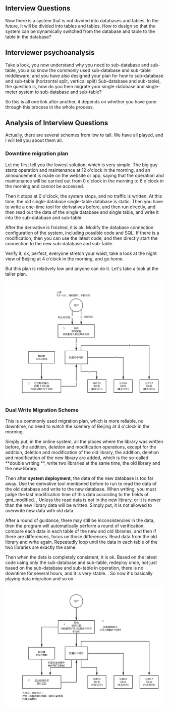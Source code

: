 ## Interview Questions

Now there is a system that is not divided into databases and tables. In the future, it will be divided into tables and tables. How to design so that the system can be dynamically switched from the database and table to the table in the database?

## Interviewer psychoanalysis

Take a look, you now understand why you need to sub-database and sub-table, you also know the commonly used sub-database and sub-table middleware, and you have also designed your plan for how to sub-database and sub-table (horizontal split, vertical split) Sub-database and sub-table), the question is, how do you then migrate your single-database and single-meter system to sub-database and sub-table?

So this is all one link after another, it depends on whether you have gone through this process in the whole process.

## Analysis of Interview Questions

Actually, there are several schemes from low to tall. We have all played, and I will tell you about them all.

### Downtime migration plan

Let me first tell you the lowest solution, which is very simple. The big guy starts operation and maintenance at 12 o'clock in the morning, and an announcement is made on the website or app, saying that the operation and maintenance will be carried out from 0 o'clock in the morning to 6 o'clock in the morning and cannot be accessed.

Then it stops at 0 o'clock, the system stops, and no traffic is written. At this time, the old single-database single-table database is static. Then you have to write a one-time tool for derivatives before, and then run directly, and then read out the data of the single database and single table, and write it into the sub-database and sub-table.

After the derivative is finished, it is ok. Modify the database connection configuration of the system, including possible code and SQL. If there is a modification, then you can use the latest code, and then directly start the connection to the new sub-database and sub-table.

Verify it, ok, perfect, everyone stretch your waist, take a look at the night view of Beijing at 4 o'clock in the morning, and go home.

But this plan is relatively low and anyone can do it. Let's take a look at the taller plan.

![database-shard-method-1](./images/database-shard-method-1.png)

### Dual Write Migration Scheme

This is a commonly used migration plan, which is more reliable, no downtime, no need to watch the scenery of Beijing at 4 o'clock in the morning.

Simply put, in the online system, all the places where the library was written before, the addition, deletion and modification operations, except for the addition, deletion and modification of the old library, the addition, deletion and modification of the new library are added, which is the so-called **double writing **, write two libraries at the same time, the old library and the new library.

Then after **system deployment**, the data of the new database is too far away. Use the derivative tool mentioned before to run to read the data of the old database and write to the new database. When writing, you must judge the last modification time of this data according to the fields of gmt_modified. , Unless the read data is not in the new library, or it is newer than the new library data will be written. Simply put, it is not allowed to overwrite new data with old data.

After a round of guidance, there may still be inconsistencies in the data, then the program will automatically perform a round of verification, compare each data in each table of the new and old libraries, and then if there are differences, focus on those differences. Read data from the old library and write again. Repeatedly loop until the data in each table of the two libraries are exactly the same.

Then when the data is completely consistent, it is ok. Based on the latest code using only the sub-database and sub-table, redeploy once, not just based on the sub-database and sub-table in operation, there is no downtime for several hours, and it is very stable. . So now it's basically playing data migration and so on.

![database-shard-method-2](./images/database-shard-method-2.png)